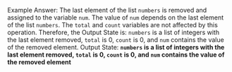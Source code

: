 Example Answer:
The last element of the list `numbers` is removed and assigned to the variable `num`. The value of `num` depends on the last element of the list `numbers`. The `total` and `count` variables are not affected by this operation. Therefore, the Output State is: `numbers` is a list of integers with the last element removed, `total` is 0, `count` is 0, and `num` contains the value of the removed element.
Output State: **`numbers` is a list of integers with the last element removed, `total` is 0, `count` is 0, and `num` contains the value of the removed element**